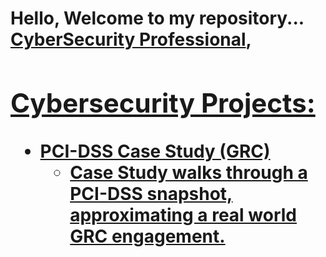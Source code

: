 <h1>Hello, Welcome to my repository... <br/><a href="https://github.com/jtneuman">CyberSecurity Professional</a>, <a href="https://www.linkedin.com/in/joshuaneuman7/">

<h2> Cybersecurity Projects:</h2>

- <b>PCI-DSS Case Study (GRC)</b>
  - [Case Study walks through a PCI-DSS snapshot, approximating a real world GRC engagement.](https://github.com/jtneuman/)
